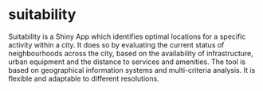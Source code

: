 # suitability
Suitability is a Shiny App which identifies optimal locations for a specific activity within a city. It does so by evaluating the current status of neighbourhoods across the city, based on the availability of infrastructure, urban equipment and the distance to services and amenities. The tool is based on geographical information systems and multi-criteria analysis. It is flexible and adaptable to different resolutions. 
